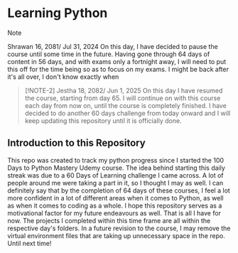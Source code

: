 # Learning Python

> [!NOTE]
> Shrawan 16, 2081/ Jul 31, 2024
> On this day, I have decided to pause the course until some time in the future. Having gone through 64 days of content in 56 days, and with exams only a fortnight away, I will need to put this off for the time being so as to focus on my exams. I might be back after it's all over, I don't know exactly when

> [!NOTE-2]
> Jestha 18, 2082/ Jun 1, 2025
> On this day I have resumed the course, starting from day 65. I will continue on with this course each day from now on, until the course is completely finished. I have decided to do another 60 days challenge from today onward and I will keep updating this repository until it is officially done.

## Introduction to this Repository

This repo was created to track my python progress since I started the 100 Days to Python Mastery Udemy course. The idea behind starting this daily streak was due to a 60 Days of Learning challenge I came across. A lot of people around me were taking a part in it, so I thought I may as well.
I can definitely say that by the completion of 64 days of these courses, I feel a lot more confident in a lot of different areas when it comes to Python, as well as when it comes to coding as a whole. I hope this repository serves as a motivational factor for my future endeavours as well.
That is all I have for now.
The projects I completed within this time frame are all within the respective day's folders.
In a future revision to the course, I may remove the virtual environment files that are taking up unnecessary space in the repo.
Until next time!
